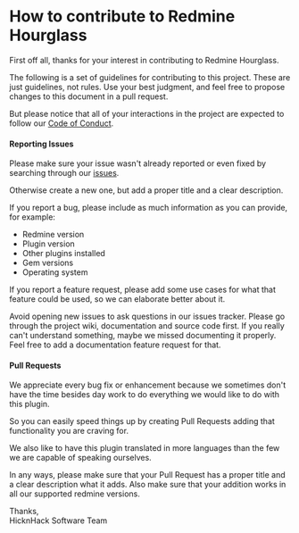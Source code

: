 # How to contribute to Redmine Hourglass

First off all, thanks for your interest in contributing to Redmine Hourglass.

The following is a set of guidelines for contributing to this project. These are just guidelines, not rules. Use your best judgment, and feel free to propose changes to this document in a pull request.

But please notice that all of your interactions in the project are
expected to follow our [Code of Conduct](CODE_OF_CONDUCT.md).

#### Reporting Issues

Please make sure your issue wasn't already reported or even fixed by searching through our [issues](https://github.com/hicknhack-software/redmine_hourglass/issues).

Otherwise create a new one, but add a proper title and a clear description.
 
If you report a bug, please include as much information as you can provide, for example:
 * Redmine version
 * Plugin version
 * Other plugins installed
 * Gem versions
 * Operating system
 
If you report a feature request, please add some use cases for what that feature could be used, so we can elaborate better about it.

Avoid opening new issues to ask questions in our issues tracker. Please go through
the project wiki, documentation and source code first. If you really can't understand something, maybe we missed documenting it properly. Feel free to add a documentation feature request for that.

#### Pull Requests

We appreciate every bug fix or enhancement because we sometimes don't have the time besides day work to do everything we would like to do with this plugin.

So you can easily speed things up by creating Pull Requests adding that functionality you are craving for.

We also like to have this plugin translated in more languages than the few we are capable of speaking ourselves.

In any ways, please make sure that your Pull Request has a proper title and a clear description what it adds. Also make sure that your addition works in all our supported redmine versions.

Thanks,<br>
HicknHack Software Team
